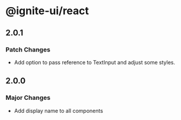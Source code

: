 # @ignite-ui/react

## 2.0.1

### Patch Changes

- Add option to pass reference to TextInput and adjust some styles.

## 2.0.0

### Major Changes

- Add display name to all components
